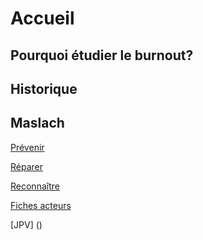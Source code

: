 # Accueil

## Pourquoi étudier le burnout?

## Historique

## Maslach


[Prévenir](https://controverses.github.io/burn-out/prevenir) 

[Réparer](https://controverses.github.io/burn-out/reparer) 

[Reconnaître](https://controverses.github.io/burn-out/reconnaitre)   

[Fiches acteurs](https://controverses.github.io/burn-out/acteurs "Sébastien Lautié") 


[JPV] (<a href="https://controverses.github.io/burn-out/acteurs" target="_blank"></a>)



